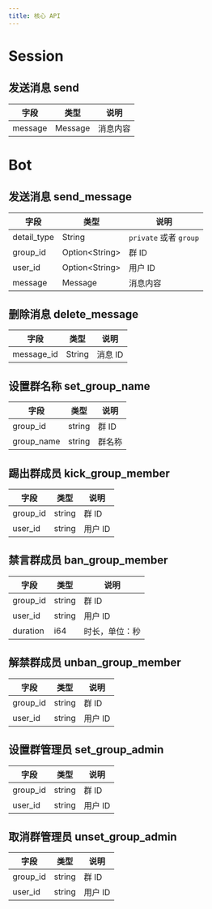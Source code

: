 ```yaml
---
title: 核心 API
---
```


# Session

## 发送消息 send

| 字段        | 类型                 | 说明                   |
| ----------- | -------------------- | ---------------------- |
| message     | Message              | 消息内容               |

# Bot

## 发送消息 send_message

| 字段        | 类型                 | 说明                   |
| ----------- | -------------------- | ---------------------- |
| detail_type | String               | `private` 或者 `group` |
| group_id    | Option&lt;String&gt; | 群 ID                  |
| user_id     | Option&lt;String&gt; | 用户 ID                |
| message     | Message              | 消息内容               |

## 删除消息 delete_message

| 字段       | 类型   | 说明    |
| ---------- | ------ | ------- |
| message_id | String | 消息 ID |

## 设置群名称 set_group_name

| 字段       | 类型   | 说明   |
| ---------- | ------ | ------ |
| group_id   | string | 群 ID  |
| group_name | string | 群名称 |

## 踢出群成员 kick_group_member

| 字段     | 类型   | 说明    |
| -------- | ------ | ------- |
| group_id | string | 群 ID   |
| user_id  | string | 用户 ID |

## 禁言群成员 ban_group_member

| 字段     | 类型   | 说明           |
| -------- | ------ | -------------- |
| group_id | string | 群 ID          |
| user_id  | string | 用户 ID        |
| duration | i64    | 时长，单位：秒 |

## 解禁群成员 unban_group_member

| 字段     | 类型   | 说明    |
| -------- | ------ | ------- |
| group_id | string | 群 ID   |
| user_id  | string | 用户 ID |

## 设置群管理员 set_group_admin

| 字段     | 类型   | 说明    |
| -------- | ------ | ------- |
| group_id | string | 群 ID   |
| user_id  | string | 用户 ID |

## 取消群管理员 unset_group_admin

| 字段     | 类型   | 说明    |
| -------- | ------ | ------- |
| group_id | string | 群 ID   |
| user_id  | string | 用户 ID |
